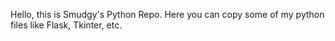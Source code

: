Hello, this is Smudgy's Python Repo. Here you can copy some of my python files like Flask, Tkinter, etc.
